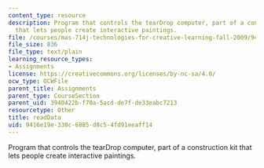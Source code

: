 ```yaml
---
content_type: resource
description: Program that controls the tearDrop computer, part of a construction kit
  that lets people create interactive paintings.
file: /courses/mas-714j-technologies-for-creative-learning-fall-2009/9416e19e330c6885d8c54fd91eeaff14_readData.txt
file_size: 836
file_type: text/plain
learning_resource_types:
- Assignments
license: https://creativecommons.org/licenses/by-nc-sa/4.0/
ocw_type: OCWFile
parent_title: Assignments
parent_type: CourseSection
parent_uid: 3940422b-f70a-5acd-de7f-de33eabc7213
resourcetype: Other
title: readData
uid: 9416e19e-330c-6885-d8c5-4fd91eeaff14
---
```

Program that controls the tearDrop computer, part of a construction kit that lets people create interactive paintings.
